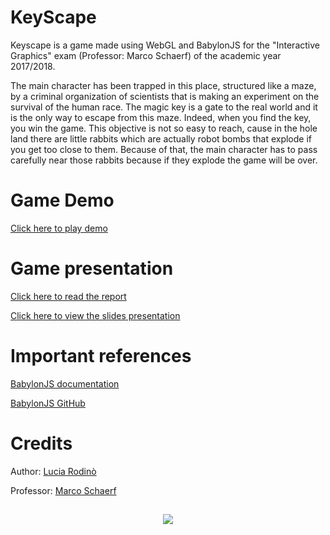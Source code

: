 # KeyScape

Keyscape is a game made using WebGL and BabylonJS for the "Interactive Graphics" exam 
(Professor: Marco Schaerf) of the academic year 2017/2018.

The main character has been trapped in this place, structured like a maze,
by a criminal organization of scientists that is making an experiment on the survival of the human race.
The magic key is a gate to the real world and it is the only way to escape from this maze. 
Indeed, when you find the key, you win the game. 
This objective is not so easy to reach, cause in the hole land there are little rabbits which are actually robot bombs
that explode if you get too close to them. 
Because of that, the main character has to pass carefully near those rabbits because if they explode the game will be over.

# Game Demo

[Click here to play demo](https://marcoschaerfcourses.github.io/keyscape/)

# Game presentation

[Click here to read the report](https://github.com/MarcoSchaerfCourses/keyscape/blob/master/ReportKeyScape.pdf)

[Click here to view the slides presentation](https://www.slideshare.net/secret/ISshD2uZLYWw4n)

# Important references

[BabylonJS documentation](https://doc.babylonjs.com)

[BabylonJS GitHub](https://github.com/BabylonJS/Babylon.js)

# Credits

Author: [Lucia Rodinò](https://www.linkedin.com/in/lucia-rodinò-b5019815b/)

Professor: [Marco Schaerf](https://www.linkedin.com/in/marco-schaerf-0723271a/)

##
<p align=center><a href="url"><img src="https://preview.ibb.co/ebyZCo/logo_rosso_sapienza.png" ></p>

